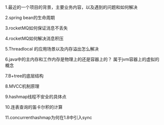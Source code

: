 1.最近的一个项目的背景，主要业务内容，以及遇到的问题和如何解决

2.spring bean的生命周期

3.rocketMQ如何保证消息不丢失

4.rocketMQ如何解决消息积压

5.Threadlocal 的应用场景以及内存溢出怎么解决

6.java中的主内存和工作内存是物理上的还是容器上的？
属于jvm容器上的虚拟的概念

7.B+tree的底层结构

8.MVCC机制原理

9.hashmap线程不安全的具体点

10.连表查询的笛卡尔积的计算

11.concurrenthashmap为何在1.8中引入sync